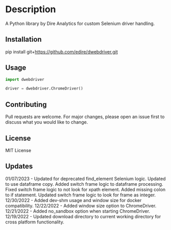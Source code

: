 # Description

A Python library by Dire Analytics for custom Selenium driver handling.

## Installation

pip install git+https://github.com/edire/dwebdriver.git

## Usage

```python
import dwebdriver

driver = dwebdriver.ChromeDriver()
```

## Contributing

Pull requests are welcome. For major changes, please open an issue first to discuss what you would like to change.

## License

MIT License

## Updates

01/07/2023 - Updated for deprecated find_element Selenium logic.  Updated to use dataframe copy.  Added switch frame logic to dataframe processing.  Fixed switch frame logic to not look for xpath element.  Added missing colon to if statement.  Updated switch frame logic to look for frame as integer.
12/30/2022 - Added dev-shm usage and window size for docker compatibility.
12/22/2022 - Added window size option to ChromeDriver.
12/21/2022 - Added no_sandbox option when starting ChromeDriver.
12/19/2022 - Updated download directory to current working directory for cross platform functionality.